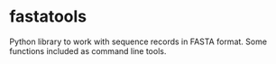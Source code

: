 # fastatools
Python library to work with sequence records in FASTA format. Some functions included as command line tools.

